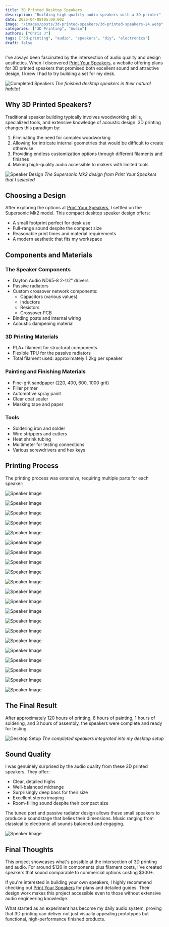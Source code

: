 ```yaml
---
title: 3D Printed Desktop Speakers
description: "Building high-quality audio speakers with a 3D printer"
date: 2025-04-08T05:00:00Z
image: "/images/posts/3d-printed-speakers/3d-printed-speakers-24.webp"
categories: ["3D Printing", "Audio"]
authors: ["Chris J"]
tags: ["3d-printing", "audio", "speakers", "diy", "electronics"]
draft: false
---
```


I've always been fascinated by the intersection of audio quality and design aesthetics. When I discovered [Print Your Speakers](https://printyourspeakers.com/), a website offering plans for 3D printed speakers that promised both excellent sound and attractive design, I knew I had to try building a set for my desk.

![Completed Speakers](/images/posts/3d-printed-speakers/3d-printed-speakers-23.webp)
_The finished desktop speakers in their natural habitat_

## Why 3D Printed Speakers?

Traditional speaker building typically involves woodworking skills, specialized tools, and extensive knowledge of acoustic design. 3D printing changes this paradigm by:

1. Eliminating the need for complex woodworking
2. Allowing for intricate internal geometries that would be difficult to create otherwise
3. Providing endless customization options through different filaments and finishes
4. Making high-quality audio accessible to makers with limited tools

![Speaker Design](/images/posts/3d-printed-speakers/3d-printed-speakers-25.webp)
_The Supersonic Mk2 design from Print Your Speakers that I selected_

## Choosing a Design

After exploring the options at [Print Your Speakers](https://printyourspeakers.com/), I settled on the Supersonic Mk2 model. This compact desktop speaker design offers:

- A small footprint perfect for desk use
- Full-range sound despite the compact size
- Reasonable print times and material requirements
- A modern aesthetic that fits my workspace

## Components and Materials

### The Speaker Components

- Dayton Audio ND65-8 2-1/2" drivers
- Passive radiators
- Custom crossover network components:
  - Capacitors (various values)
  - Inductors
  - Resistors
  - Crossover PCB
- Binding posts and internal wiring
- Acoustic dampening material

### 3D Printing Materials

- PLA+ filament for structural components
- Flexible TPU for the passive radiators
- Total filament used: approximately 1.2kg per speaker

### Painting and Finishing Materials

- Fine-grit sandpaper (220, 400, 600, 1000 grit)
- Filler primer
- Automotive spray paint
- Clear coat sealer
- Masking tape and paper

### Tools

- Soldering iron and solder
- Wire strippers and cutters
- Heat shrink tubing
- Multimeter for testing connections
- Various screwdrivers and hex keys

## Printing Process

The printing process was extensive, requiring multiple parts for each speaker:

![Speaker Image](/images/posts/3d-printed-speakers/3d-printed-speakers-1.webp)

![Speaker Image](/images/posts/3d-printed-speakers/3d-printed-speakers-2.webp)

![Speaker Image](/images/posts/3d-printed-speakers/3d-printed-speakers-3.webp)

![Speaker Image](/images/posts/3d-printed-speakers/3d-printed-speakers-4.webp)

![Speaker Image](/images/posts/3d-printed-speakers/3d-printed-speakers-7.webp)

![Speaker Image](/images/posts/3d-printed-speakers/3d-printed-speakers-8.webp)

![Speaker Image](/images/posts/3d-printed-speakers/3d-printed-speakers-9.webp)

![Speaker Image](/images/posts/3d-printed-speakers/3d-printed-speakers-10.webp)

![Speaker Image](/images/posts/3d-printed-speakers/3d-printed-speakers-11.webp)

![Speaker Image](/images/posts/3d-printed-speakers/3d-printed-speakers-12.webp)

![Speaker Image](/images/posts/3d-printed-speakers/3d-printed-speakers-13.webp)

![Speaker Image](/images/posts/3d-printed-speakers/3d-printed-speakers-14.webp)

![Speaker Image](/images/posts/3d-printed-speakers/3d-printed-speakers-15.webp)

![Speaker Image](/images/posts/3d-printed-speakers/3d-printed-speakers-16.webp)

![Speaker Image](/images/posts/3d-printed-speakers/3d-printed-speakers-17.webp)

![Speaker Image](/images/posts/3d-printed-speakers/3d-printed-speakers-18.webp)

![Speaker Image](/images/posts/3d-printed-speakers/3d-printed-speakers-19.webp)

![Speaker Image](/images/posts/3d-printed-speakers/3d-printed-speakers-20.webp)

![Speaker Image](/images/posts/3d-printed-speakers/3d-printed-speakers-21.webp)

![Speaker Image](/images/posts/3d-printed-speakers/3d-printed-speakers-22.webp)

![Speaker Image](/images/posts/3d-printed-speakers/3d-printed-speakers-23.webp)

## The Final Result

After approximately 120 hours of printing, 8 hours of painting, 1 hours of soldering, and 3 hours of assembly, the speakers were complete and ready for testing.

![Desktop Setup](/images/posts/3d-printed-speakers/3d-printed-speakers-24.webp)
_The completed speakers integrated into my desktop setup_

## Sound Quality

I was genuinely surprised by the audio quality from these 3D printed speakers. They offer:

- Clear, detailed highs
- Well-balanced midrange
- Surprisingly deep bass for their size
- Excellent stereo imaging
- Room-filling sound despite their compact size

The tuned port and passive radiator design allows these small speakers to produce a soundstage that belies their dimensions. Music ranging from classical to electronic all sounds balanced and engaging.

![Speaker Image](/images/posts/3d-printed-speakers/3d-printed-speakers-25.webp)

## Final Thoughts

This project showcases what's possible at the intersection of 3D printing and audio. For around $120 in components plus filament costs, I've created speakers that sound comparable to commercial options costing $300+.

If you're interested in building your own speakers, I highly recommend checking out [Print Your Speakers](https://printyourspeakers.com/) for plans and detailed guides. Their design work makes this project accessible even to those without extensive audio engineering knowledge.

What started as an experiment has become my daily audio system, proving that 3D printing can deliver not just visually appealing prototypes but functional, high-performance finished products.
